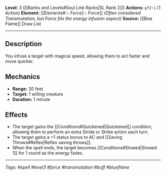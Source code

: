**Level:** 3 ([[Ranks and Levels#Soul Link Ranks|SL Rank 2]])
**Actions:** `pf2:1` (1 Action)
**Element:** [[Elements#💥 Force|💥 Force]] *(Often considered Transmutation, but Force fits the energy infusion aspect)*
**Source:** [[Blue Flame]] Draw List

---

## Description

You infuse a target with magical speed, allowing them to act faster and move quicker.

## Mechanics

- **Range:** 30 feet
- **Target:** 1 willing creature
- **Duration:** 1 minute

## Effects

- The target gains the [[Conditions#Quickened|Quickened]] condition, allowing them to perform an extra Stride or Strike action each turn.
- The target gains a +1 status bonus to AC and [[Saving Throws#Reflex|Reflex saving throws]].
- When the spell ends, the target becomes [[Conditions#Slowed|Slowed 1]] for 1 round as the energy fades.

---
*Tags: #spell #level3 #force #transmutation #buff #blueflame*

